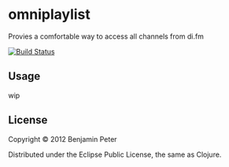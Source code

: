 # omniplaylist

Provies a comfortable way to access all channels from di.fm

[![Build Status](https://travis-ci.org/dedeibel/dilist.png)](https://travis-ci.org/dedeibel/dilist)

## Usage

wip

## License

Copyright © 2012 Benjamin Peter

Distributed under the Eclipse Public License, the same as Clojure.
